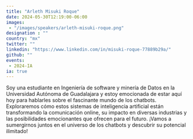 ```yaml
---
title: "Arleth Misuki Roque"
date: 2024-05-30T12:19:00-06:00
images: 
 - "/images/speakers/arleth-misuki-roque.png"
designation : ""
country: "mx"
twitter: ""
linkedin: "https://www.linkedin.com/in/misuki-roque-77889b29a/"
github: ""
events: 
 - 2024-IA
ia: true
---
```


Soy una estudiante en Ingeniería de software y minería de Datos en la Universidad Autónoma de Guadalajara y estoy emocionada de estar aquí hoy para hablarles sobre el fascinante mundo de los chatbots. Exploraremos cómo estos sistemas de inteligencia artificial están transformando la comunicación online, su impacto en diversas industrias y las posibilidades emocionantes que ofrecen para el futuro. ¡Vamos a sumergirnos juntos en el universo de los chatbots y descubrir su potencial ilimitado!

